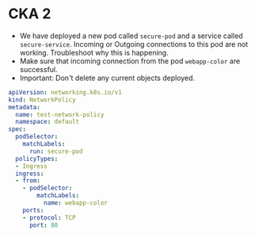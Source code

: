 # CKA 2

- We have deployed a new pod called `secure-pod` and a service called `secure-service`. Incoming or Outgoing connections to this pod are not working. Troubleshoot why this is happening.
- Make sure that incoming connection from the pod `webapp-color` are successful.
- Important: Don't delete any current objects deployed.

```yaml
apiVersion: networking.k8s.io/v1
kind: NetworkPolicy
metadata:
  name: test-network-policy
  namespace: default
spec:
  podSelector:
    matchLabels:
      run: secure-pod
  policyTypes:
  - Ingress
  ingress:
  - from:
    - podSelector:
        matchLabels:
          name: webapp-color
    ports:
    - protocol: TCP
      port: 80
```
